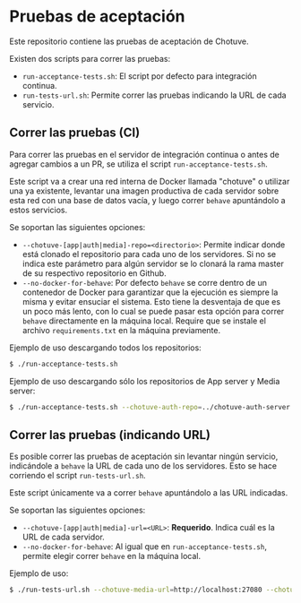 # Pruebas de aceptación

Este repositorio contiene las pruebas de aceptación de Chotuve.

Existen dos scripts para correr las pruebas:
- `run-acceptance-tests.sh`: El script por defecto para integración continua.
- `run-tests-url.sh`: Permite correr las pruebas indicando la URL de cada 
   servicio.

## Correr las pruebas (CI)
Para correr las pruebas en el servidor de integración continua o antes de agregar
cambios a un PR, se utiliza el script `run-acceptance-tests.sh`. 

Este script va a crear una red interna de Docker llamada "chotuve" o utilizar 
una ya existente, levantar una imagen productiva de cada servidor sobre esta
red con una base de datos vacía, y luego correr `behave` apuntándolo a estos
servicios.

Se soportan las siguientes opciones:
- `--chotuve-[app|auth|media]-repo=<directorio>`: Permite indicar donde está
clonado el repositorio para cada uno de los servidores. Si no se indica este
parámetro para algún servidor se lo clonará la rama master de su respectivo
repositorio en Github.
- `--no-docker-for-behave`: Por defecto `behave` se corre dentro de un 
contenedor de Docker para garantizar que la ejecución es siempre la misma y 
evitar ensuciar el sistema. Esto tiene la desventaja de que es un poco más lento,
con lo cual se puede pasar esta opción para correr `behave` directamente en la
máquina local. Require que se instale el archivo `requirements.txt` en la 
máquina previamente.

Ejemplo de uso descargando todos los repositorios:

```bash
$ ./run-acceptance-tests.sh
```

Ejemplo de uso descargando sólo los repositorios de App server y Media server:

```bash
$ ./run-acceptance-tests.sh --chotuve-auth-repo=../chotuve-auth-server
```

## Correr las pruebas (indicando URL)
Es posible correr las pruebas de aceptación sin levantar ningún servicio, 
indicándole a `behave` la URL de cada uno de los servidores. Esto se hace 
corriendo el script `run-tests-url.sh`.

Este script únicamente va a correr `behave` apuntándolo a las URL indicadas.

Se soportan las siguientes opciones:
- `--chotuve-[app|auth|media]-url=<URL>`: **Requerido**. Indica cuál es la URL
de cada servidor.
- `--no-docker-for-behave`: Al igual que en `run-acceptance-tests.sh`, permite
elegir correr `behave` en la máquina local.

Ejemplo de uso:

```bash
$ ./run-tests-url.sh --chotuve-media-url=http://localhost:27080 --chotuve-auth-url=http://localhost:26080 --chotuve-app-url=http://localhost:28080
```

